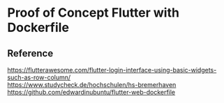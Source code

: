 # Proof of Concept Flutter with Dockerfile

## Reference

https://flutterawesome.com/flutter-login-interface-using-basic-widgets-such-as-row-column/ </br>
https://www.studycheck.de/hochschulen/hs-bremerhaven</br>
https://github.com/edwardinubuntu/flutter-web-dockerfile</br>


